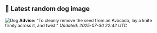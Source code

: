 ## 🐶 Latest random dog image
![Dog](https://images.dog.ceo/breeds/poodle-standard/n02113799_6304.jpg)
**Advice:** "To cleanly remove the seed from an Avocado, lay a knife firmly across it, and twist."
*Updated: 2025-07-30 22:42 UTC*
